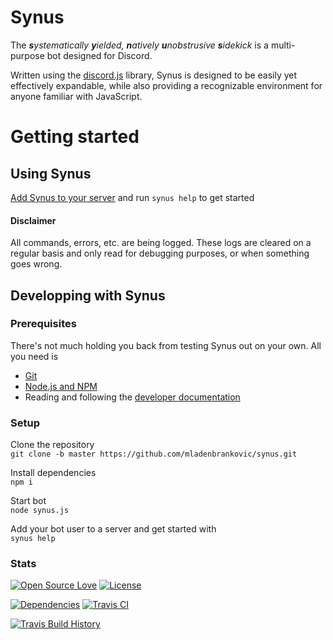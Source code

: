 # Synus

The _**s**ystematically **y**ielded, **n**atively **u**nobstrusive **s**idekick_ is a multi-purpose bot designed for Discord.

Written using the [discord.js](https://discord.js.org/#/) library, Synus is designed to be easily yet effectively expandable, while also providing a recognizable environment for anyone familiar with JavaScript.



# Getting started


## Using Synus

[Add Synus to your server](https://discordapp.com/oauth2/authorize?client_id=561922821043781653&permissions=8&scope=bot) and run `synus help` to get started

#### Disclaimer
All commands, errors, etc. are being logged. These logs are cleared on a regular basis and only read for debugging purposes, or when something goes wrong.

## Developping with Synus

### Prerequisites

There's not much holding you back from testing Synus out on your own. All you need is
- [Git](https://git-scm.com/downloads)
- [Node.js and NPM](https://www.npmjs.com/get-npm)
- Reading and following the [developer documentation](./docs/developer-documentation.md)

### Setup

Clone the repository<br>`git clone -b master https://github.com/mladenbrankovic/synus.git`

Install dependencies<br>`npm i`
  
Start bot<br>`node synus.js`
  
Add your bot user to a server and get started with<br>`synus help`

### Stats

[![Open Source Love](https://img.shields.io/badge/open%20source-%E2%9D%A4%EF%B8%8F-red.svg?style=flat-square)](https://en.wikipedia.org/wiki/Open_source)
[![License](https://img.shields.io/badge/License-MIT-yellow.svg?label=license&style=flat-square)](https://opensource.org/licenses/MIT)

[![Dependencies](https://img.shields.io/librariesio/github/mladenbrankovic/synus.svg?style=flat-square)](https://libraries.io/github/mladenbrankovic/synus)
[![Travis CI](https://img.shields.io/travis/mladenbrankovic/synus.svg?style=flat-square)](https://travis-ci.org/mladenbrankovic/synus/)

[![Travis Build History](https://buildstats.info/travisci/chart/mladenbrankovic/synus)](https://travis-ci.org/mladenbrankovic/synus/builds)